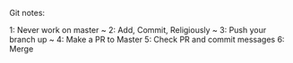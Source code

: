 Git notes: 

1: Never work on master ~ 
2: Add, Commit, Religiously ~ 
3: Push your branch up ~ 
4: Make a PR to Master 
5: Check PR and commit messages
6: Merge 